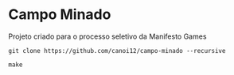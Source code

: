# Campo Minado

Projeto criado para o processo seletivo da Manifesto Games

```
git clone https://github.com/canoi12/campo-minado --recursive

make
```